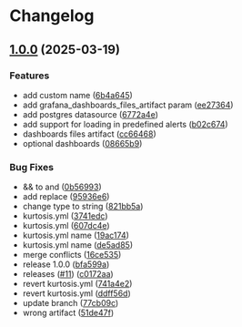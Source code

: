 # Changelog

## [1.0.0](https://github.com/kurtosis-tech/grafana-package/compare/0.0.1...1.0.0) (2025-03-19)


### Features

* add custom name ([6b4a645](https://github.com/kurtosis-tech/grafana-package/commit/6b4a645bea347cbebba9ae0d2ccf52c0fe6d660b))
* add grafana_dashboards_files_artifact param ([ee27364](https://github.com/kurtosis-tech/grafana-package/commit/ee27364ef52fa7b196926f71a85879377c6cfca7))
* add postgres datasource ([6772a4e](https://github.com/kurtosis-tech/grafana-package/commit/6772a4e4ae07cf5256b8a10e466587b73119bab5))
* add support for loading in predefined alerts ([b02c674](https://github.com/kurtosis-tech/grafana-package/commit/b02c67487350e1c0ccf6229c998eb36087dd45b0))
* dashboards files artifact ([cc66468](https://github.com/kurtosis-tech/grafana-package/commit/cc66468b167d16c0fc7153980be5b67550be01be))
* optional dashboards ([08665b9](https://github.com/kurtosis-tech/grafana-package/commit/08665b94006d3d7738b458a4c63a207aea971407))


### Bug Fixes

* && to and ([0b56993](https://github.com/kurtosis-tech/grafana-package/commit/0b569931f3a1afdb22e5cd4672fd927fe73a285c))
* add replace ([95936e6](https://github.com/kurtosis-tech/grafana-package/commit/95936e62bfc5d2d67dcdf991d17fdbb21c0cb532))
* change type to string ([821bb5a](https://github.com/kurtosis-tech/grafana-package/commit/821bb5a5dba9a4db554692b5f15e9f9f464b2064))
* kurtosis.yml ([3741edc](https://github.com/kurtosis-tech/grafana-package/commit/3741edc50bef275f5dfc4b7da7265847b87f64f0))
* kurtosis.yml ([607dc4e](https://github.com/kurtosis-tech/grafana-package/commit/607dc4e8fbf087c8961b0528ffba76a3afc071ab))
* kurtosis.yml name ([19ac174](https://github.com/kurtosis-tech/grafana-package/commit/19ac174a910ce49b49631dc5cf09b2064c05f812))
* kurtosis.yml name ([de5ad85](https://github.com/kurtosis-tech/grafana-package/commit/de5ad8529e2f2a1654756fc415c830d23bd9f057))
* merge conflicts ([16ce535](https://github.com/kurtosis-tech/grafana-package/commit/16ce53536af194b13dd95e5d326b7bc4db428d64))
* release 1.0.0 ([bfa599a](https://github.com/kurtosis-tech/grafana-package/commit/bfa599a68976be73fa15b36b716fb837583cd72b))
* releases ([#11](https://github.com/kurtosis-tech/grafana-package/issues/11)) ([c0172aa](https://github.com/kurtosis-tech/grafana-package/commit/c0172aad9ac36f33bc4b4bbffa42b1b7416011a2))
* revert kurtosis.yml ([741a4e2](https://github.com/kurtosis-tech/grafana-package/commit/741a4e2846ce9c0894057db4dd4f27dc9d974c87))
* revert kurtosis.yml ([ddff56d](https://github.com/kurtosis-tech/grafana-package/commit/ddff56d6ef5fcad9df35c0f994f3bc8543ac7ae0))
* update branch ([77cb09c](https://github.com/kurtosis-tech/grafana-package/commit/77cb09cbd61d81d41e7a3809f1f1179be7ceb563))
* wrong artifact ([51de47f](https://github.com/kurtosis-tech/grafana-package/commit/51de47fb46e54e74fbc841bb400a44257386b327))
